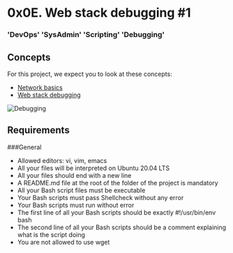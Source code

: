 # 0x0E. Web stack debugging #1
### 'DevOps' 'SysAdmin' 'Scripting' 'Debugging'

## Concepts
For this project, we expect you to look at these concepts:

* [Network basics](https://intranet.alxswe.com/concepts/33)
* [Web stack debugging](https://intranet.alxswe.com/concepts/68)

![Debugging](https://s3.amazonaws.com/intranet-projects-files/holbertonschool-sysadmin_devops/271/B4eeypV.jpg)

## Requirements
###General
* Allowed editors: vi, vim, emacs
* All your files will be interpreted on Ubuntu 20.04 LTS
* All your files should end with a new line
* A README.md file at the root of the folder of the project is mandatory
* All your Bash script files must be executable
* Your Bash scripts must pass Shellcheck without any error
* Your Bash scripts must run without error
* The first line of all your Bash scripts should be exactly #!/usr/bin/env bash
* The second line of all your Bash scripts should be a comment explaining what is the script doing
* You are not allowed to use wget
